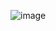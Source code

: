 ![image](https://github.com/alexandrezamberlan/direitoDigital/assets/5599081/7762ebe5-911b-4283-99ee-e95f158cc652)
